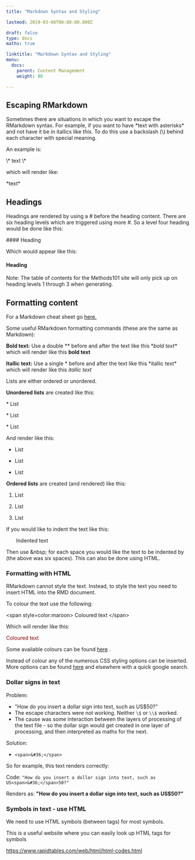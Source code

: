 ```yaml
---
title: "Markdown Syntax and Styling"

lastmod: 2019-03-06T00:00:00.000Z

draft: false
type: docs
maths: true	

linktitle: "Markdown Syntax and Styling"
menu:
  docs:
    parent: Content Management
    weight: 80

---
```

 
## Escaping RMarkdown

Sometimes there are situations in which you want to escape the RMarkdown syntax. For example, if you want to have \*text with asterisks\* and not have it be in itallics like *this*. To do this use a backslash (\\) behind each character with special meaning. 

An example is:

\\\* text \\\*

which will render like:

\*text\*

## Headings

Headings are rendered by using a # before the heading content. There are six heading levels which are triggered using more #. So a level four heading would be done like this:

\#### Heading

Which would appear like this:

#### Heading

Note: The table of contents for the Methods101 site will only pick up on heading levels 1 through 3 when generating.

## Formatting content

For a Markdown cheat sheet go [here.](https://www.markdownguide.org/cheat-sheet/) 

Some useful RMarkdown formatting commands (these are the same as Markdown):

**Bold text:** Use a double ** before and after the text like this \**bold text\** which will render like this **bold text**

**Itallic text:** Use a single * before and after the text like this \*itallic text\* which will render like this *itallic text*

Lists are either ordered or unordered. 

**Unordered lists** are created like this:

\* List

\* List

\* List

And render like this:

* List

* List

* List

**Ordered lists** are created (and rendered) like this:

1. List

2. List

3. List

If you would like to indent the text like this:

&nbsp;&nbsp;&nbsp;&nbsp;&nbsp;&nbsp; Indented text

Then use \&nbsp; for each space you would like the text to be indented by (the above was six spaces). This can also be done using HTML.

### Formatting with HTML

RMarkdown cannot style the text. Instead, to style the text you need to insert HTML into the RMD document. 

To colour the text use the following:

\<span style=color:maroon> Coloured text \</span>  

Which will render like this:

<span style=color:maroon> Coloured text </span> 

Some available colours can be found [here](https://www.w3schools.com/colors/colors_names.asp) .

Instead of colour any of the numerous CSS styling options can be inserted. More options can be found [here](https://www.w3schools.com/css/css_text.asp) and elsewhere with a quick google search.

### Dollar signs in text

Problem:

* "How do you insert a dollar sign into text, such as US<span>&#36;</span>50?"
* The escape characters were not working. Neither ```\$``` or ```\\$``` worked. 
* The cause was some interaction between the layers of processing of the text file - so the dollar sign would get created in one layer of processing, and then interpreted as maths for the next. 

Solution: 

* ```<span>&#36;</span>```

So for example, this text renders correctly: 

Code: 
```"How do you insert a dollar sign into text, such as US<span>&#36;</span>50?" ```

Renders as: **"How do you insert a dollar sign into text, such as US<span>&#36;</span>50?"**

### Symbols in text - use HTML

We need to use HTML symbols (between <span> tags) for most symbols.

This is a useful website where you can easily look up HTML tags for symbols

https://www.rapidtables.com/web/html/html-codes.html



